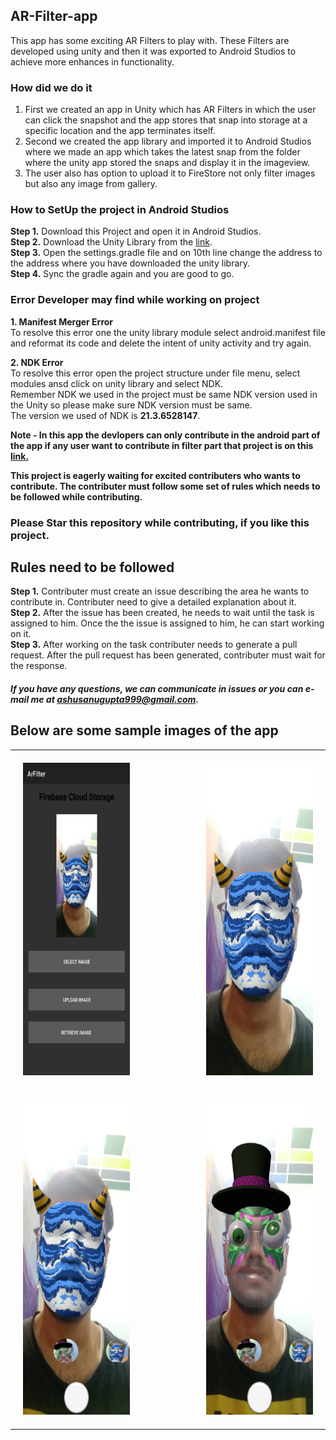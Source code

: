 ## AR-Filter-app
This app has some exciting AR Filters to play with. These Filters are developed using unity and then it was exported to Android Studios to achieve more enhances in functionality.

### How did we do it 
1. First we created an app in Unity which has AR Filters in which the user can click the snapshot and the app stores that snap into storage at a specific location and the app terminates itself.
2. Second we created the app library and imported it to Android Studios where we made an app which takes the latest snap from the folder where the unity app stored the snaps and display it in the imageview.
3. The user also has option to upload it to FireStore not only filter images but also any image from gallery.

### How to SetUp the project in Android Studios
**Step 1.** Download this Project and open it in Android Studios.<br>
**Step 2.** Download the Unity Library from the <a href="https://drive.google.com/drive/folders/1XbMmsOlqrErZuj4fsZ2iLA2f13mKmX6H?usp=sharing">link</a>. <br>
**Step 3.** Open the settings.gradle file and on 10th line change the address to the address where you have downloaded the unity library.<br>
**Step 4.** Sync the gradle again and you are good to go.

### Error Developer may find while working on project
**1. Manifest Merger Error**<br>
To resolve this error one the unity library module select android.manifest file and reformat its code and delete the intent of unity activity and try again.<br>

**2. NDK Error**<br>
To resolve this error open the project structure under file menu, select modules ansd click on unity library and select NDK.<br>
Remember NDK we used in the project must be same NDK version used in the Unity so please make sure NDK version must be same.<br>
The version we used of NDK is **21.3.6528147**.<br>

**Note - In this app the devlopers can only contribute in the android part of the app if any user want to contribute in filter part that project is on this <a href="https://github.com/ashut0sh75/ARfilter-2">link.</a>**

**This project is eagerly waiting for excited contributers who wants to contribute. The contributer must follow some set of rules which needs to be followed while contributing.**

### Please Star this repository while contributing, if you like this project.

## Rules need to be followed

 **Step 1.** Contributer must create an issue describing the area he wants to contribute in. Contributer need to give a detailed explanation about it.<br>
**Step 2.**  After the issue has been created, he needs to wait until the task is assigned to him. Once the the issue is assigned to him, he can start working on it.<br>
**Step 3.** After working on the task contributer needs to generate a pull request. After the pull request has been generated, contributer must wait for the response.<br>

##### If you have any questions, we can communicate in issues or you can e-mail me at **ashusanugupta999@gmail.com**. 

## Below are some sample images of the app
<table align="center">
  <tr>
    <td style="padding: 20px;">
      <img src="App Screenshots/Image 1.jpg" width="300" height="500" alt="Image 1">
    <td>&nbsp;&nbsp;&nbsp;&nbsp;&nbsp;&nbsp;&nbsp;&nbsp;&nbsp;&nbsp;&nbsp;&nbsp;&nbsp;&nbsp;&nbsp;&nbsp;&nbsp;&nbsp;</td>
    <td style="padding: 20px;">
      <img src="App Screenshots/Image 2.jpg" width="300" height="500" alt="Image 2">
    </td>
  </tr>
  <tr>
    <td style="padding: 20px;">
      <img src="App Screenshots/Image 3.jpg" width="300" height="500" alt="Image 3">
    <td>&nbsp;&nbsp;&nbsp;&nbsp;&nbsp;&nbsp;&nbsp;&nbsp;&nbsp;&nbsp;&nbsp;&nbsp;&nbsp;&nbsp;&nbsp;&nbsp;&nbsp;&nbsp;</td>
    <td style="padding: 20px;">
      <img src="App Screenshots/Image 4.jpg" width="300" height="500" alt="Image 4">
    </td>
  </tr>
</table>











